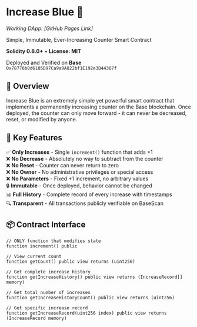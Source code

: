 # Increase Blue 🔵
*Working DApp: [GitHub Pages Link]*

Simple, Immutable, Ever-Increasing Counter Smart Contract

**Solidity 0.8.0+** • **License: MIT**

Deployed and Verified on **Base** `0x78776b0d6185D97Ca9a9A822bf1E192e3B44307f`

## 📖 Overview
Increase Blue is an extremely simple yet powerful smart contract that implements a permanently increasing counter on the Base blockchain. Once deployed, the counter can only move forward - it can never be decreased, reset, or modified by anyone.

## 🎯 Key Features
✅ **Only Increases** - Single `increment()` function that adds +1  
❌ **No Decrease** - Absolutely no way to subtract from the counter  
❌ **No Reset** - Counter can never return to zero  
❌ **No Owner** - No administrative privileges or special access  
❌ **No Parameters** - Fixed +1 increment, no arbitrary values  
🔒 **Immutable** - Once deployed, behavior cannot be changed  
📊 **Full History** - Complete record of every increase with timestamps  
🔍 **Transparent** - All transactions publicly verifiable on BaseScan  

## 📦 Contract Interface
```solidity
// ONLY function that modifies state
function increment() public

// View current count
function getCount() public view returns (uint256)

// Get complete increase history
function getIncreaseHistory() public view returns (IncreaseRecord[] memory)

// Get total number of increases
function getIncreaseHistoryCount() public view returns (uint256)

// Get specific increase record
function getIncreaseRecord(uint256 index) public view returns (IncreaseRecord memory)
